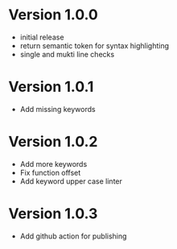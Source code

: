
# Version 1.0.0
- initial release
- return semantic token for syntax highlighting
- single and mukti line checks

# Version 1.0.1
- Add missing keywords

# Version 1.0.2
- Add more keywords
- Fix function offset
- Add keyword upper case linter

# Version 1.0.3
- Add github action for publishing
